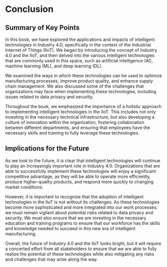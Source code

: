 # Conclusion

Summary of Key Points
---------------------

In this book, we have explored the applications and impacts of intelligent technologies in Industry 4.0, specifically in the context of the Industrial Internet of Things (IIoT). We began by introducing the concept of Industry 4.0 and the IIoT, and then delved into the various intelligent technologies that are commonly used in this space, such as artificial intelligence (AI), machine learning (ML), and deep learning (DL).

We examined the ways in which these technologies can be used to optimize manufacturing processes, improve product quality, and enhance supply chain management. We also discussed some of the challenges that organizations may face when implementing these technologies, including issues related to data privacy and security.

Throughout the book, we emphasized the importance of a holistic approach to implementing intelligent technologies in the IIoT. This includes not only investing in the necessary technical infrastructure, but also developing a culture of innovation within the organization, fostering collaboration between different departments, and ensuring that employees have the necessary skills and training to fully leverage these technologies.

Implications for the Future
---------------------------

As we look to the future, it is clear that intelligent technologies will continue to play an increasingly important role in Industry 4.0. Organizations that are able to successfully implement these technologies will enjoy a significant competitive advantage, as they will be able to operate more efficiently, produce higher-quality products, and respond more quickly to changing market conditions.

However, it is important to recognize that the adoption of intelligent technologies in the IIoT is not without its challenges. As these technologies become more sophisticated and more integrated into our work processes, we must remain vigilant about potential risks related to data privacy and security. We must also ensure that we are investing in the necessary education and training programs to ensure that our workforce has the skills and knowledge needed to succeed in this new era of intelligent manufacturing.

Overall, the future of Industry 4.0 and the IIoT looks bright, but it will require a concerted effort from all stakeholders to ensure that we are able to fully realize the potential of these technologies while also mitigating any risks and challenges that may arise along the way.